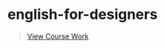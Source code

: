 # english-for-designers

>[View Course Work](https://michalhornof.github.io/english-for-designers/)
